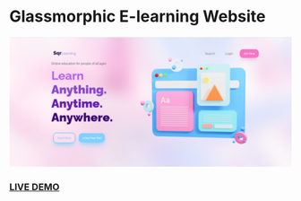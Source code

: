 # Glassmorphic E-learning Website

![E-learning Website](e-learningTemplate.png?raw=true "React JS e-learning website")

### <a href="amazon-clone-2-nomemdh11-alpha18-coder.vercel.app">LIVE DEMO</a>
